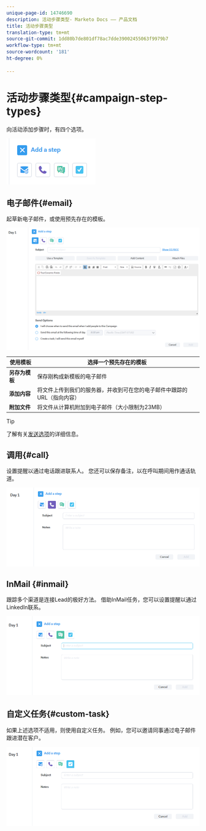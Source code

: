 ```yaml
---
unique-page-id: 14746690
description: 活动步骤类型- Marketo Docs —— 产品文档
title: 活动步骤类型
translation-type: tm+mt
source-git-commit: 1dd80b7de801df78ac7dde39002455063f9979b7
workflow-type: tm+mt
source-wordcount: '181'
ht-degree: 0%

---
```



# 活动步骤类型{#campaign-step-types}

向活动添加步骤时，有四个选项。

![](assets/one-4.png)

## 电子邮件{#email}

起草新电子邮件，或使用预先存在的模板。

![](assets/email.png)

| **使用模板** | 选择一个预先存在的模板 |
|---|---|
| **另存为模板** | 保存刚构成新模板的电子邮件 |
| **添加内容** | 将文件上传到我们的服务器，并收到可在您的电子邮件中跟踪的URL（指向内容） |
| **附加文件** | 将文件从计算机附加到电子邮件（大小限制为23MB） |

>[!TIP]
>
>了解有关[发送选项](/help/marketo/product-docs/marketo-sales-connect/campaigns/understanding-send-options.md)的详细信息。

## 调用{#call}

设置提醒以通过电话跟进联系人。 您还可以保存备注，以在呼叫期间用作通话轨道。

![](assets/pic.png)

## InMail {#inmail}

跟踪多个渠道是连接Lead的极好方法。 借助InMail任务，您可以设置提醒以通过LinkedIn联系。

![](assets/inmail.png)

## 自定义任务{#custom-task}

如果上述选项不适用，则使用自定义任务。 例如，您可以邀请同事通过电子邮件跟进潜在客户。

![](assets/custom.png)
